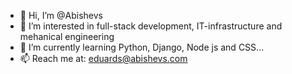- 👋 Hi, I’m @Abishevs
- 👀 I’m interested in full-stack development, IT-infrastructure and mehanical engineering
- 🌱 I’m currently learning Python, Django, Node js and CSS...
- 📫 Reach me at: eduards@abishevs.com

<!---
Abishevs/Abishevs is a ✨ special ✨ repository because its `README.md` (this file) appears on your GitHub profile.
You can click the Preview link to take a look at your changes.
--->
